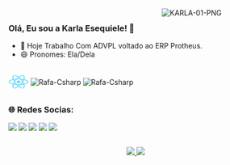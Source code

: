 <img align="right" width="200px" style="margin-top:-20px" src="https://i.ibb.co/yPX28bG/KARLA-01-PNG.png" alt="KARLA-01-PNG" border="0"></a>


### Olá, Eu sou a Karla Esequiele! 👋

- 🔭 Hoje Trabalho Com ADVPL voltado ao ERP Protheus.
- 😄 Pronomes: Ela/Dela

<div style="display: inline_block"><br>
  <img align="center" alt="Rafa-React" height="30" width="40" src="https://raw.githubusercontent.com/devicons/devicon/master/icons/react/react-original.svg">
  <img align="center" alt="Rafa-Csharp" height="30" width="40" src="https://cdn.jsdelivr.net/gh/devicons/devicon/icons/vscode/vscode-original.svg" />
  <img align="center" alt="Rafa-Csharp" height="30" width="40" src="https://cdn.jsdelivr.net/gh/devicons/devicon/icons/git/git-original.svg" />
<div>
  
##
 ### 🌐 Redes Socias:
<div> 
  <a href="https://instagram.com/karla_esequiele" target="_blank"><img src="https://img.shields.io/badge/-Instagram-%23E4405F?style=for-the-badge&logo=instagram&logoColor=white" target="_blank"></a>
 <a href="https://discord.gg/karla.esequiele#8586" target="_blank"><img src="https://img.shields.io/badge/Discord-7289DA?style=for-the-badge&logo=discord&logoColor=white" target="_blank"></a> 
  <a href = "mailto:kesequiele@gmail.com"><img src="https://img.shields.io/badge/-Gmail-%23333?style=for-the-badge&logo=gmail&logoColor=white" target="_blank"></a>
  <a href="https://www.linkedin.com/in/karlaesequiele" target="_blank"><img src="https://img.shields.io/badge/-LinkedIn-%230077B5?style=for-the-badge&logo=linkedin&logoColor=white" target="_blank"></a> 
  <a href="https://www.twitch.tv/karla.esequiele" target="_blank"><img src="https://img.shields.io/badge/Twitch-9146FF?style=for-the-badge&logo=twitch&logoColor=white" target="_blank"></a>
  
</div>

##

<p align="center">
<a href="https://github.com/kesequiele">
  <img height="150em" src="https://github-readme-stats-eight-theta.vercel.app/api?username=kesequiele&show_icons=true&theme=material-palenight&include_all_commits=true&count_private=true"/>
  <img height="150em" src="https://github-readme-stats-eight-theta.vercel.app/api/top-langs/?username=kesequiele&layout=compact&langs_count=8&theme=material-palenight"/>
</a>
</p>


